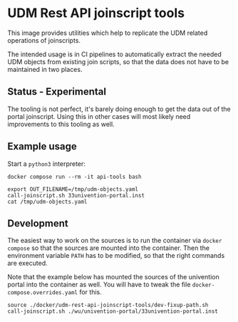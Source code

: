 # UDM Rest API joinscript tools

This image provides utilities which help to replicate the UDM related operations
of joinscripts.

The intended usage is in CI pipelines to automatically extract the needed UDM
objects from existing join scripts, so that the data does not have to be
maintained in two places.


## Status - Experimental

The tooling is not perfect, it's barely doing enough to get the data out of the
portal joinscript. Using this in other cases will most likely need improvements
to this tooling as well.


## Example usage

Start a `python3` interpreter:

```shell
docker compose run --rm -it api-tools bash
```

```shell
export OUT_FILENAME=/tmp/udm-objects.yaml
call-joinscript.sh 33univention-portal.inst
cat /tmp/udm-objects.yaml
```


## Development

The easiest way to work on the sources is to run the container via `docker
compose` so that the sources are mounted into the container. Then the
environment variable `PATH` has to be modified, so that the right commands are
executed.

Note that the example below has mounted the sources of the univention portal
into the container as well. You will have to tweak the file
`docker-compose.overrides.yaml` for this.

```shell
source ./docker/udm-rest-api-joinscript-tools/dev-fixup-path.sh
call-joinscript.sh ./wu/univention-portal/33univention-portal.inst
```
